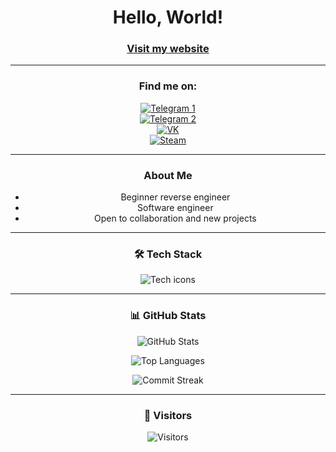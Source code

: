 <div align="center">

# Hello, World!

### [Visit my website](https://kuzia15.github.io/)

---

### Find me on:

[![Telegram 1](https://img.shields.io/badge/-TG%201-26A5E4?style=for-the-badge&logo=telegram&logoColor=white)](https://t.me/kuzia15)  
[![Telegram 2](https://img.shields.io/badge/-TG%202-26A5E4?style=for-the-badge&logo=telegram&logoColor=white)](https://t.me/github_log)  
[![VK](https://img.shields.io/badge/-VK-0077FF?style=for-the-badge&logo=vk&logoColor=white)](https://vk.com/kuzia15)  
[![Steam](https://img.shields.io/badge/-Steam-000000?style=for-the-badge&logo=steam&logoColor=white)](https://steamcommunity.com/id/kuzia15)

---

### About Me  
- Beginner reverse engineer  
- Software engineer
- Open to collaboration and new projects

---

### 🛠️ Tech Stack  
<img src="https://skillicons.dev/icons?i=cpp,c,python,github,visualstudio,pycharm,clion,androidstudio,vscode" alt="Tech icons" />

---

### 📊 GitHub Stats  

![GitHub Stats](https://github-readme-stats.vercel.app/api?username=kuzia15&show_icons=true&theme=dark&hide_border=true&bg_color=0D1117)  

![Top Languages](https://github-readme-stats.vercel.app/api/top-langs/?username=kuzia15&layout=compact&theme=dark&hide_border=true&bg_color=0D1117&hide=html,css,scss)  

![Commit Streak](https://streak-stats.demolab.com?user=kuzia15&theme=dark&hide_border=true&background=0D1117)

---

### 👥 Visitors  
![Visitors](https://visitor-badge.laobi.icu/badge?page_id=kuzia15.kuzia15&style=flat-square&color=6A5ACD&label=Unique+Visitors)

</div>

